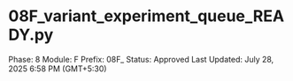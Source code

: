 # 08F_variant_experiment_queue_READY.py

Phase: 8
Module: F
Prefix: 08F_
Status: Approved
Last Updated: July 28, 2025 6:58 PM (GMT+5:30)
